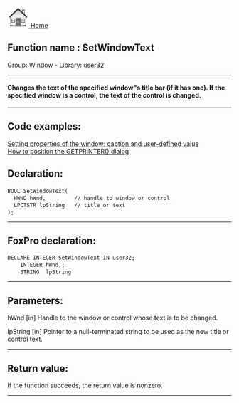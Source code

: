 [<img src="../../images/home.png"> Home ](https://github.com/VFPX/Win32API)  

## Function name : SetWindowText
Group: [Window](../../functions_group.md#Window)  -  Library: [user32](../../../libraries.md#user32)  
***  


#### Changes the text of the specified window"s title bar (if it has one). If the specified window is a control, the text of the control is changed.
***  


## Code examples:
[Setting properties of the window: caption and user-defined value](../../samples/sample_182.md)  
[How to position the GETPRINTER() dialog](../../samples/sample_482.md)  

## Declaration:
```foxpro  
BOOL SetWindowText(
  HWND hWnd,         // handle to window or control
  LPCTSTR lpString   // title or text
);  
```  
***  


## FoxPro declaration:
```foxpro  
DECLARE INTEGER SetWindowText IN user32;
	INTEGER hWnd,;
	STRING  lpString  
```  
***  


## Parameters:
hWnd 
[in] Handle to the window or control whose text is to be changed. 

lpString 
[in] Pointer to a null-terminated string to be used as the new title or control text. 
  
***  


## Return value:
If the function succeeds, the return value is nonzero.  
***  

